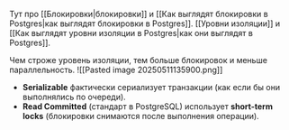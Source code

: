 Тут про [[Блокировки|блокировки]] и [[Как выглядят блокировки в Postgres|как выглядят блокировки в Postgres]].
[[Уровни изоляции]] и [[Как выглядят уровни изоляции в Postgres|как они выглядят в Postgres]].

Чем строже уровень изоляции, тем больше блокировок и меньше параллельность.
![[Pasted image 20250511135900.png]]
- **Serializable** фактически сериализует транзакции (как если бы они выполнялись по очереди).
- **Read Committed** (стандарт в PostgreSQL) использует **short-term locks** (блокировки снимаются после выполнения операции).